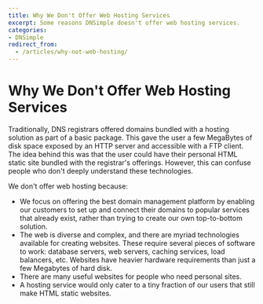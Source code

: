 ```yaml
---
title: Why We Don't Offer Web Hosting Services
excerpt: Some reasons DNSimple doesn't offer web hosting services.
categories:
- DNSimple
redirect_from:
  - /articles/why-not-web-hosting/
---
```


# Why We Don't Offer Web Hosting Services

Traditionally, DNS registrars offered domains bundled with a hosting solution as part of a basic package. This gave the user a few MegaBytes of disk space exposed by an HTTP server and accessible with a FTP client. The idea behind this was that the user could have their personal HTML static site bundled with the registrar's offerings. However, this can confuse people who don't deeply understand these technologies. 

We don't offer web hosting because:

- We focus on offering the best domain management platform by enabling our customers to set up and connect their domains to popular services that already exist, rather than trying to create our own top-to-bottom solution.
- The web is diverse and complex, and there are myriad technologies available for creating websites. These require several pieces of software to work: database servers, web servers, caching services, load balancers, etc. Websites have heavier hardware requirements than just a few Megabytes of hard disk.
- There are many useful websites for people who need personal sites.
- A hosting service would only cater to a tiny fraction of our users that still make HTML static websites.


